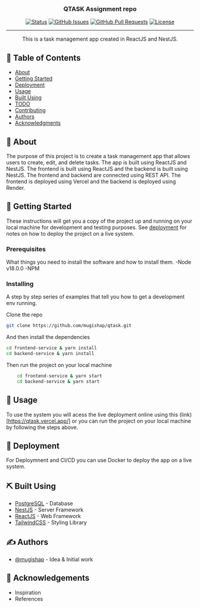 
<h3 align="center">QTASK Assignment repo</h3>

<div align="center">

[![Status](https://img.shields.io/badge/status-active-success.svg)]()
[![GitHub Issues](https://img.shields.io/github/issues/kylelobo/The-Documentation-Compendium.svg)](https://github.com/kylelobo/The-Documentation-Compendium/issues)
[![GitHub Pull Requests](https://img.shields.io/github/issues-pr/kylelobo/The-Documentation-Compendium.svg)](https://github.com/kylelobo/The-Documentation-Compendium/pulls)
[![License](https://img.shields.io/badge/license-MIT-blue.svg)](/LICENSE)

</div>

---

<p align="center"> This is a task management app created in ReactJS and NestJS.
    <br> 
</p>

## 📝 Table of Contents

- [About](#about)
- [Getting Started](#getting_started)
- [Deployment](#deployment)
- [Usage](#usage)
- [Built Using](#built_using)
- [TODO](../TODO.md)
- [Contributing](../CONTRIBUTING.md)
- [Authors](#authors)
- [Acknowledgments](#acknowledgement)

## 🧐 About <a name = "about"></a>

The purpose of this project is to create a task management app that allows users to create, edit, and delete tasks. The app is built using ReactJS and NestJS. The frontend is built using ReactJS and the backend is built using NestJS. The frontend and backend are connected using REST API. The frontend is deployed using Vercel and the backend is deployed using Render.

## 🏁 Getting Started <a name = "getting_started"></a>

These instructions will get you a copy of the project up and running on your local machine for development and testing purposes. See [deployment](#deployment) for notes on how to deploy the project on a live system.

### Prerequisites

What things you need to install the software and how to install them.
-Node v18.0.0
-NPM

### Installing

A step by step series of examples that tell you how to get a development env running.

Clone the repo

```bash
git clone https://github.com/mugishap/qtask.git
```

And then install the dependencies

```bash
cd frontend-service & yarn install
cd backend-service & yarn install
```

Then run the project on your local machine

```bash
    cd frontend-service & yarn start
    cd backend-service & yarn start
 ```
## 🎈 Usage <a name="usage"></a>

To use the system you will acess the live deployment online using this (link)[https://qtask.vercel.app/] or you can run the project on your local machine by following the steps above.
## 🚀 Deployment <a name = "deployment"></a>

For Deploymnent and CI/CD you can use Docker to deploy the app on a live system.

## ⛏️ Built Using <a name = "built_using"></a>

- [PostgreSQL](https://postgresql.org/) - Database
- [NestJS](https://docs.nestjs.com/) - Server Framework
- [ReactJS](https://reactjs.org/) - Web Framework
- [TailwindCSS](https://tailwindcss.com/) - Styling Library

## ✍️ Authors <a name = "authors"></a>

- [@mugishap](https://github.com/mugishap) - Idea & Initial work

## 🎉 Acknowledgements <a name = "acknowledgement"></a>

- Inspiration
- References
